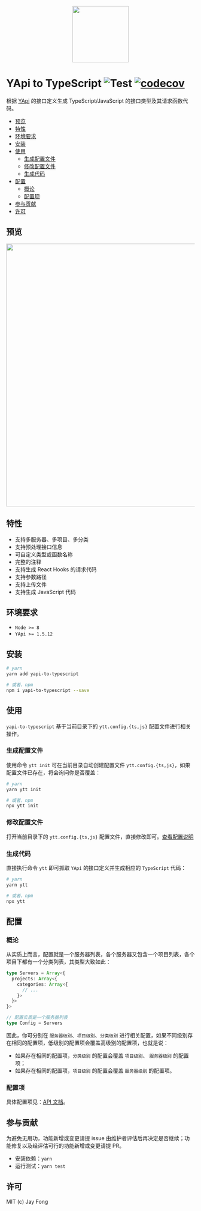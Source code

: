 <p align="center">
  <img src="https://raw.githubusercontent.com/fjc0k/yapi-to-typescript/master/assets/logo.png" width="150" />
</p>

# YApi to TypeScript ![Test](https://github.com/fjc0k/yapi-to-typescript/workflows/Test/badge.svg) [![codecov](https://codecov.io/gh/fjc0k/yapi-to-typescript/branch/master/graph/badge.svg)](https://codecov.io/gh/fjc0k/yapi-to-typescript)

根据 [YApi](https://github.com/YMFE/yapi) 的接口定义生成 TypeScript/JavaScript 的接口类型及其请求函数代码。

<!-- TOC depthFrom:2 -->

- [预览](#预览)
- [特性](#特性)
- [环境要求](#环境要求)
- [安装](#安装)
- [使用](#使用)
  - [生成配置文件](#生成配置文件)
  - [修改配置文件](#修改配置文件)
  - [生成代码](#生成代码)
- [配置](#配置)
  - [概论](#概论)
  - [配置项](#配置项)
- [参与贡献](#参与贡献)
- [许可](#许可)

<!-- /TOC -->

## 预览

<!-- <img src="./assets/preview.png" width="700" /> -->

<img src="https://raw.githubusercontent.com/fjc0k/yapi-to-typescript/master/assets/preview.png?v=20190221" width="700" />

## 特性

- 支持多服务器、多项目、多分类
- 支持预处理接口信息
- 可自定义类型或函数名称
- 完整的注释
- 支持生成 React Hooks 的请求代码
- 支持参数路径
- 支持上传文件
- 支持生成 JavaScript 代码

## 环境要求

- `Node >= 8`
- `YApi >= 1.5.12`

## 安装

```bash
# yarn
yarn add yapi-to-typescript

# 或者，npm
npm i yapi-to-typescript --save
```

## 使用

`yapi-to-typescript` 基于当前目录下的 `ytt.config.{ts,js}` 配置文件进行相关操作。

### 生成配置文件

使用命令 `ytt init` 可在当前目录自动创建配置文件 `ytt.config.{ts,js}`，如果配置文件已存在，将会询问你是否覆盖：

```bash
# yarn
yarn ytt init

# 或者，npm
npx ytt init
```

### 修改配置文件

打开当前目录下的 `ytt.config.{ts,js}` 配置文件，直接修改即可。[查看配置说明](http://fjc0k.github.io/yapi-to-typescript/interfaces/serverconfig.html)

### 生成代码

直接执行命令 `ytt` 即可抓取 `YApi` 的接口定义并生成相应的 `TypeScript` 代码：

```bash
# yarn
yarn ytt

# 或者，npm
npx ytt
```

## 配置

### 概论

从实质上而言，配置就是一个服务器列表，各个服务器又包含一个项目列表，各个项目下都有一个分类列表，其类型大致如此：

```ts
type Servers = Array<{
  projects: Array<{
    categories: Array<{
      // ...
    }>
  }>
}>

// 配置实质是一个服务器列表
type Config = Servers
```

因此，你可分别在 `服务器级别`、`项目级别`、`分类级别` 进行相关配置，如果不同级别存在相同的配置项，低级别的配置项会覆盖高级别的配置项，也就是说：

- 如果存在相同的配置项，`分类级别` 的配置会覆盖 `项目级别`、 `服务器级别` 的配置项；
- 如果存在相同的配置项，`项目级别` 的配置会覆盖 `服务器级别` 的配置项。

### 配置项

具体配置项见：[API 文档](http://fjc0k.github.io/yapi-to-typescript/v3/interfaces/serverconfig.html)。

## 参与贡献

为避免无用功，功能新增或变更请提 issue 由维护者评估后再决定是否继续；功能修复以及经评估可行的功能新增或变更请提 PR。

- 安装依赖：`yarn`
- 运行测试：`yarn test`

## 许可

MIT (c) Jay Fong

